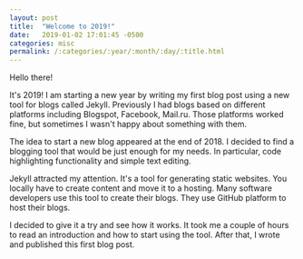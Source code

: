 ```yaml
---
layout: post
title:  "Welcome to 2019!"
date:   2019-01-02 17:01:45 -0500
categories: misc
permalink: /:categories/:year/:month/:day/:title.html
---
```

Hello there!

It's 2019! I am starting a new year by writing my first blog post using a new tool for blogs called Jekyll. Previously I had blogs based on different platforms including Blogspot, Facebook, Mail.ru. Those platforms worked fine, but sometimes I wasn't happy about something with them.

The idea to start a new blog appeared at the end of 2018. I decided to find a blogging tool that would be just enough for my needs. In particular, code highlighting functionality and simple text editing.

Jekyll attracted my attention. It's a tool for generating static websites. You locally have to create content and move it to a hosting. Many software developers use this tool to create their blogs. They use GitHub platform to host their blogs.

I decided to give it a try and see how it works. It took me a couple of hours to read an introduction and how to start using the tool. After that, I wrote and published this first blog post. 
